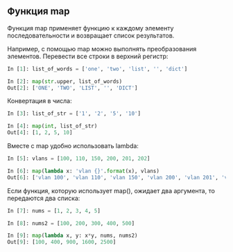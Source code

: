 ## Функция map

Функция map применяет функцию к каждому элементу последовательности и возвращает список результатов.

Например, с помощью map можно выполнять преобразования элементов.
Перевести все строки в верхний регистр:
```python
In [1]: list_of_words = ['one', 'two', 'list', '', 'dict']

In [2]: map(str.upper, list_of_words)
Out[2]: ['ONE', 'TWO', 'LIST', '', 'DICT']
```

Конвертация в числа:
```python
In [3]: list_of_str = ['1', '2', '5', '10']

In [4]: map(int, list_of_str)
Out[4]: [1, 2, 5, 10]
```

Вместе с map удобно использовать lambda:
```python
In [5]: vlans = [100, 110, 150, 200, 201, 202]

In [6]: map(lambda x: 'vlan {}'.format(x), vlans)
Out[6]: ['vlan 100', 'vlan 110', 'vlan 150', 'vlan 200', 'vlan 201', 'vlan 202']
```

Если функция, которую использует map(), ожидает два аргумента, то передаются два списка:
```python
In [7]: nums = [1, 2, 3, 4, 5]

In [8]: nums2 = [100, 200, 300, 400, 500]

In [9]: map(lambda x, y: x*y, nums, nums2)
Out[9]: [100, 400, 900, 1600, 2500]
```

